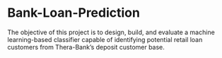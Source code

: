 # Bank-Loan-Prediction
The objective of this project is to design, build, and evaluate a machine learning-based classifier capable of identifying potential retail loan customers from Thera-Bank’s deposit customer base.
